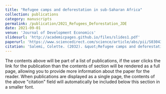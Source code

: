 ```yaml
---
title: "Refugee camps and deforestation in sub-Saharan Africa"
collection: publications
category: manuscripts
permalink: /publication/2021_Refugees_Deforestation_JDE
date: 2021-09-01
venue: 'Journal of Development Economics'
slidesurl: 'http://academicpages.github.io/files/slides1.pdf'
paperurl: 'https://www.sciencedirect.com/science/article/abs/pii/S0304387821000602.html'
citation: 'Salemi, Colette. (2032). &quot;Refugee camps and deforestation in sub-Saharan Africa.&quot; <i>Journal of Development Economics </i> 152.'
---
```


The contents above will be part of a list of publications, if the user clicks the link for the publication than the contents of section will be rendered as a full page, allowing you to provide more information about the paper for the reader. When publications are displayed as a single page, the contents of the above "citation" field will automatically be included below this section in a smaller font.
